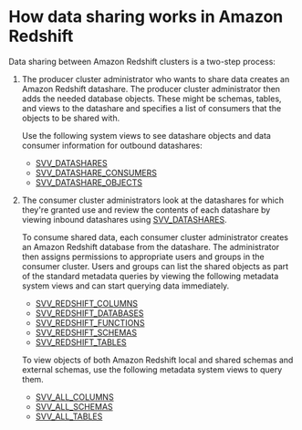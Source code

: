 # How data sharing works in Amazon Redshift<a name="how_it_works"></a>

Data sharing between Amazon Redshift clusters is a two\-step process: 

1. The producer cluster administrator who wants to share data creates an Amazon Redshift datashare\. The producer cluster administrator then adds the needed database objects\. These might be schemas, tables, and views to the datashare and specifies a list of consumers that the objects to be shared with\. 

   Use the following system views to see datashare objects and data consumer information for outbound datashares:
   + [SVV\_DATASHARES](r_SVV_DATASHARES.md)
   + [SVV\_DATASHARE\_CONSUMERS](r_SVV_DATASHARE_CONSUMERS.md)
   + [SVV\_DATASHARE\_OBJECTS](r_SVV_DATASHARE_OBJECTS.md)

1. The consumer cluster administrators look at the datashares for which they're granted use and review the contents of each datashare by viewing inbound datashares using [SVV\_DATASHARES](r_SVV_DATASHARES.md)\. 

   To consume shared data, each consumer cluster administrator creates an Amazon Redshift database from the datashare\. The administrator then assigns permissions to appropriate users and groups in the consumer cluster\. Users and groups can list the shared objects as part of the standard metadata queries by viewing the following metadata system views and can start querying data immediately\.
   + [SVV\_REDSHIFT\_COLUMNS](r_SVV_REDSHIFT_COLUMNS.md)
   + [SVV\_REDSHIFT\_DATABASES](r_SVV_REDSHIFT_DATABASES.md)
   + [SVV\_REDSHIFT\_FUNCTIONS](r_SVV_REDSHIFT_FUNCTIONS.md)
   + [SVV\_REDSHIFT\_SCHEMAS](r_SVV_REDSHIFT_SCHEMAS.md)
   + [SVV\_REDSHIFT\_TABLES](r_SVV_REDSHIFT_TABLES.md)

   To view objects of both Amazon Redshift local and shared schemas and external schemas, use the following metadata system views to query them\.
   + [SVV\_ALL\_COLUMNS](r_SVV_ALL_COLUMNS.md)
   + [SVV\_ALL\_SCHEMAS](r_SVV_ALL_SCHEMAS.md)
   + [SVV\_ALL\_TABLES](r_SVV_ALL_TABLES.md)